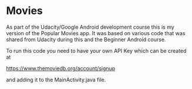 # Movies

As part of the Udacity/Google Android development course this is my version of the Popular Movies app. It was based on various code that was shared from Udacity during this and the Beginner Android course.

To run this code you need to have your own API Key which can be created at 

https://www.themoviedb.org/account/signup

and adding it to the MainActivity.java file.
